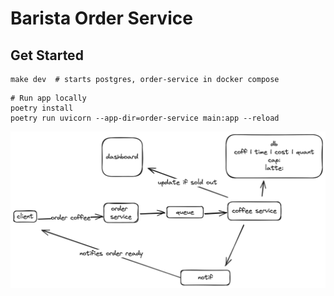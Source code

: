# Barista Order Service


## Get Started
```
make dev  # starts postgres, order-service in docker compose
```

```
# Run app locally
poetry install
poetry run uvicorn --app-dir=order-service main:app --reload
```

![FlowChart](static/baristaOrderServiceDiagram.png "System Diagram")
